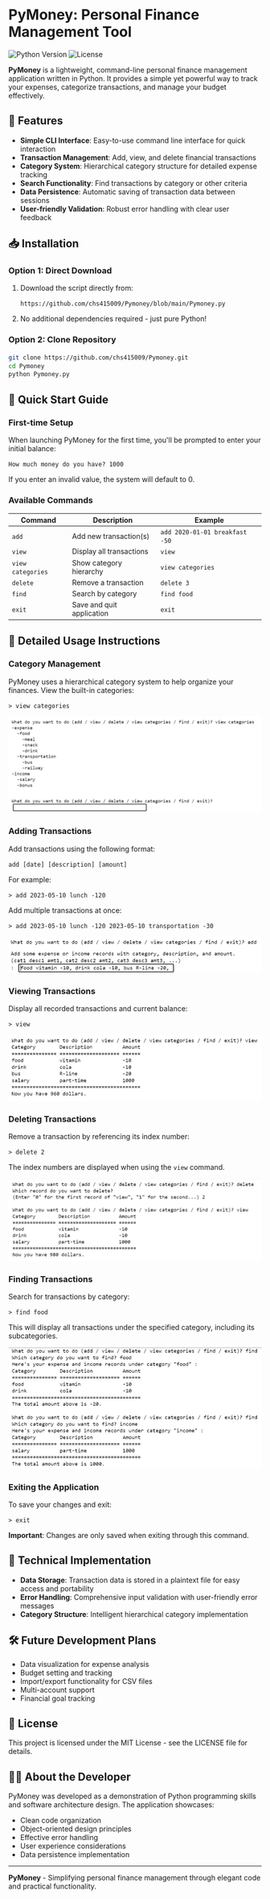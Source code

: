 # PyMoney: Personal Finance Management Tool

![Python Version](https://img.shields.io/badge/python-3.6+-blue.svg)
![License](https://img.shields.io/badge/license-MIT-green.svg)

**PyMoney** is a lightweight, command-line personal finance management application written in Python. It provides a simple yet powerful way to track your expenses, categorize transactions, and manage your budget effectively.

## 🌟 Features

- **Simple CLI Interface**: Easy-to-use command line interface for quick interaction
- **Transaction Management**: Add, view, and delete financial transactions
- **Category System**: Hierarchical category structure for detailed expense tracking
- **Search Functionality**: Find transactions by category or other criteria
- **Data Persistence**: Automatic saving of transaction data between sessions
- **User-friendly Validation**: Robust error handling with clear user feedback

## 📥 Installation

### Option 1: Direct Download
1. Download the script directly from:
   ```
   https://github.com/chs415009/Pymoney/blob/main/Pymoney.py
   ```
2. No additional dependencies required - just pure Python!

### Option 2: Clone Repository
```bash
git clone https://github.com/chs415009/Pymoney.git
cd Pymoney
python Pymoney.py
```

## 🚀 Quick Start Guide

### First-time Setup
When launching PyMoney for the first time, you'll be prompted to enter your initial balance:

```
How much money do you have? 1000
```

If you enter an invalid value, the system will default to 0.

### Available Commands

| Command | Description | Example |
|---------|-------------|---------|
| `add` | Add new transaction(s) | `add 2020-01-01 breakfast -50` |
| `view` | Display all transactions | `view` |
| `view categories` | Show category hierarchy | `view categories` |
| `delete` | Remove a transaction | `delete 3` |
| `find` | Search by category | `find food` |
| `exit` | Save and quit application | `exit` |

## 📖 Detailed Usage Instructions

### Category Management
PyMoney uses a hierarchical category system to help organize your finances. View the built-in categories:

```
> view categories
```

![Category View Example](./readme%20pics/3%20view%20cat.png)

### Adding Transactions
Add transactions using the following format:
```
add [date] [description] [amount]
```

For example:
```
> add 2023-05-10 lunch -120
```

Add multiple transactions at once:
```
> add 2023-05-10 lunch -120 2023-05-10 transportation -30
```

![Add Transaction Example](./readme%20pics/4%20add.png)

### Viewing Transactions
Display all recorded transactions and current balance:
```
> view
```

![View Transactions Example](./readme%20pics/6%20view.png)

### Deleting Transactions
Remove a transaction by referencing its index number:
```
> delete 2
```

The index numbers are displayed when using the `view` command.

![Delete Transaction Example](./readme%20pics/7%20delete.png)

### Finding Transactions
Search for transactions by category:
```
> find food
```

This will display all transactions under the specified category, including its subcategories.

![Find Transactions Example](./readme%20pics/9%20find.png)

### Exiting the Application
To save your changes and exit:
```
> exit
```

**Important**: Changes are only saved when exiting through this command.

## 🔧 Technical Implementation

- **Data Storage**: Transaction data is stored in a plaintext file for easy access and portability
- **Error Handling**: Comprehensive input validation with user-friendly error messages
- **Category Structure**: Intelligent hierarchical category implementation

## 🛠️ Future Development Plans

- Data visualization for expense analysis
- Budget setting and tracking
- Import/export functionality for CSV files
- Multi-account support
- Financial goal tracking

## 📜 License

This project is licensed under the MIT License - see the LICENSE file for details.

## 👨‍💻 About the Developer

PyMoney was developed as a demonstration of Python programming skills and software architecture design. The application showcases:

- Clean code organization
- Object-oriented design principles
- Effective error handling
- User experience considerations
- Data persistence implementation

---

**PyMoney** - Simplifying personal finance management through elegant code and practical functionality.
